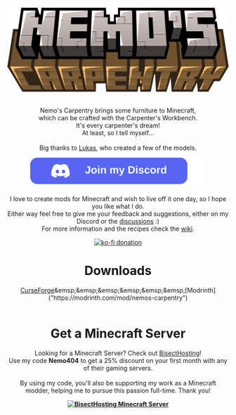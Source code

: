 <div align="center">

![Nemo's Carpentry](https://github.com/NemoNotFound/NemosCarpentry/blob/master/src/main/resources/assets/nemos-carpentry/title.png?raw=true)
<br><br>

Nemo's Carpentry brings some furniture to Minecraft, <br>
which can be crafted with the Carpenter's Workbench. <br>
It's every carpenter's dream! <br> 
At least, so I tell myself...<br><br>
Big thanks to [Lukas](https://x.com/LukasDZN_Design"), who created a few of the models.<br>

[![Join my Discord](https://github.com/NemoNotFound/NemoNotFound/blob/master/resources/svg/join_discord_button.svg?raw=true)](https://discord.com/invite/yxs9dga)
<br>

I love to create mods for Minecraft and wish to live off it one day, so I hope you like what I do. <br>
Either way feel free to give me your feedback and suggestions, either on my Discord or the [discussions](https://github.com/NemoNotFound/NemosCarpentry/discussions/") :)
<br>
For more information and the recipes check the [wiki](https://www.nemonotfound.com/minecraft-mods/nemos-carpentry/wiki").

[![ko-fi donation](https://ko-fi.com/img/githubbutton_sm.svg)](https://ko-fi.com/nemonotfound)
<br>

# Downloads
[CurseForge](https://curseforge.com/minecraft/mc-mods/nemos-carpentry")&emsp;&emsp;&emsp;&emsp;&emsp;&emsp;[Modrinth]("https://modrinth.com/mod/nemos-carpentry")
<br>
<br>

# Get a Minecraft Server
Looking for a Minecraft Server? Check out [BisectHosting](https://bisecthosting.com/Nemo404)! <br>
Use my code **Nemo404** to get a 25% discount on your first month with any of their gaming servers. <br><br>
By using my code, you'll also be supporting my work as a Minecraft modder, helping me to pursue this passion full-time. Thank you!

[**![BisectHosting Minecraft Server](https://www.bisecthosting.com/partners/custom-banners/e6d95b5e-b7fb-47eb-ad78-4dc6071a6171.webp)**](https://bisecthosting.com/Nemo404)
</div>